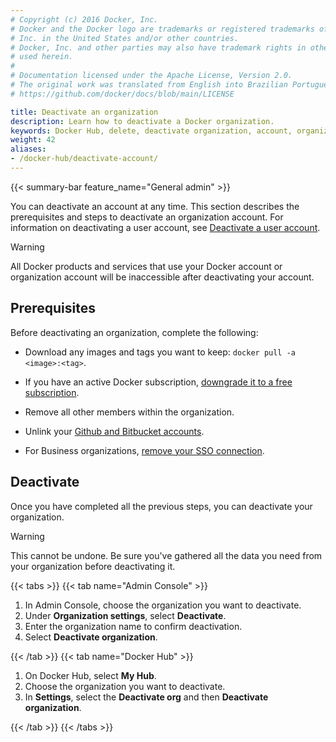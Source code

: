 ```yaml
---
# Copyright (c) 2016 Docker, Inc.
# Docker and the Docker logo are trademarks or registered trademarks of Docker,
# Inc. in the United States and/or other countries.
# Docker, Inc. and other parties may also have trademark rights in other terms
# used herein.
#
# Documentation licensed under the Apache License, Version 2.0.
# The original work was translated from English into Brazilian Portuguese.
# https://github.com/docker/docs/blob/main/LICENSE

title: Deactivate an organization
description: Learn how to deactivate a Docker organization.
keywords: Docker Hub, delete, deactivate organization, account, organization management
weight: 42
aliases:
- /docker-hub/deactivate-account/
---
```

{{< summary-bar feature_name="General admin" >}}

You can deactivate an account at any time. This section describes the prerequisites and steps to deactivate an organization account. For information on deactivating a user account, see [Deactivate a user account](../../accounts/deactivate-user-account.md).

> [!WARNING]
>
> All Docker products and services that use your Docker account or organization account will be inaccessible after deactivating your account.

## Prerequisites

Before deactivating an organization, complete the following:

- Download any images and tags you want to keep:
  `docker pull -a <image>:<tag>`.

- If you have an active Docker subscription, [downgrade it to a free subscription](../../subscription/change.md).

- Remove all other members within the organization.

- Unlink your [Github and Bitbucket accounts](../../docker-hub/repos/manage/builds/link-source.md#unlink-a-github-user-account).

- For Business organizations, [remove your SSO connection](../../security/for-admins/single-sign-on/manage/#remove-an-organization).

## Deactivate

Once you have completed all the previous steps, you can deactivate your organization.

> [!WARNING]
>
> This cannot be undone. Be sure you've gathered all the data you need from your organization before deactivating it.

{{< tabs >}}
{{< tab name="Admin Console" >}}

1. In Admin Console, choose the organization you want to deactivate.
2. Under **Organization settings**, select **Deactivate**.
3. Enter the organization name to confirm deactivation.
4. Select **Deactivate organization**.

{{< /tab >}}
{{< tab name="Docker Hub" >}}

1. On Docker Hub, select **My Hub**.
2. Choose the organization you want to deactivate.
3. In **Settings**, select the **Deactivate org** and then **Deactivate organization**.

{{< /tab >}}
{{< /tabs >}}
